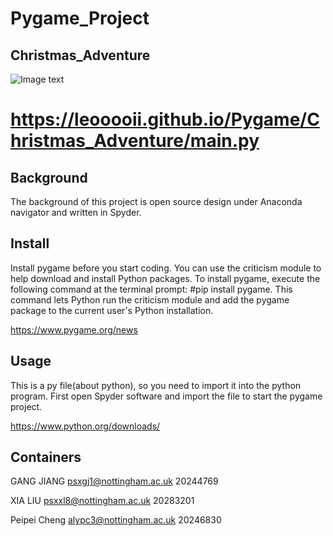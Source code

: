 # Pygame_Project
Christmas_Adventure
----
![Image text](https://leooooii.github.io/Pygame/image/game.png)

https://leooooii.github.io/Pygame/Christmas_Adventure/main.py
====
Background
----
The background of this project is open source design under Anaconda navigator and written in Spyder.



Install
----
Install pygame before you start coding. You can use the criticism module to help download and install Python packages. To install pygame, execute the following command at the terminal prompt: #pip install pygame.
This command lets Python run the criticism module and add the pygame package to the current user's Python installation.

https://www.pygame.org/news

Usage
----
This is a py file(about python), so you need to import it into the python program. First open Spyder software and import the file to start the pygame project.

https://www.python.org/downloads/

Containers
----
GANG JIANG  psxgj1@nottingham.ac.uk  20244769

XIA LIU       psxxl8@nottingham.ac.uk   20283201

Peipei Cheng  alypc3@nottingham.ac.uk   20246830
